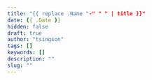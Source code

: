 ```yaml
---
title: "{{ replace .Name "-" " " | title }}"
date: {{ .Date }}
hidden: false
draft: true
author: "tsingson"
tags: []
keywords: []
description: ""
slug: ""
---
```

